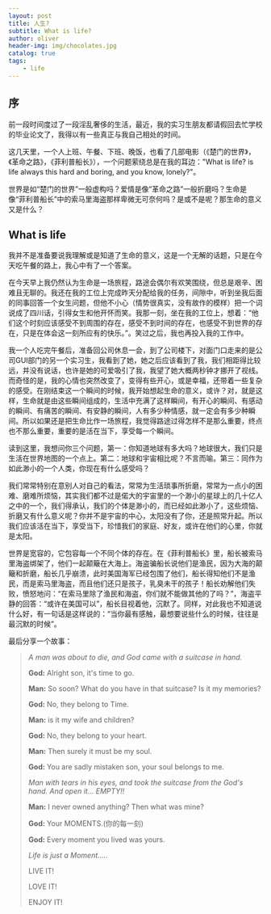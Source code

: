```yaml
---
layout: post
title: 人生?
subtitle: What is life?
author: oliver
header-img: img/chocolates.jpg
catalog: true
tags:
    - life
---
```


## 序
前一段时间度过了一段淫乱奢侈的生活，最近，我的实习生朋友都请假回去忙学校的毕业论文了，我得以有一些真正与我自己相处的时间。

这几天里，一个人上班、午餐、下班、晚饭，也看了几部电影（《楚门的世界》，《革命之路》，《菲利普船长》），一个问题萦绕总是在我的耳边："What is life? is life always this hard and boring, and you know, lonely?"。

世界是如“楚门的世界”一般虚构吗？爱情是像“革命之路”一般折磨吗？生命是像“菲利普船长”中的索马里海盗那样卑微无可奈何吗？是或不是呢？那生命的意义又是什么？

## What is life
我并不是准备要说我理解或是知道了生命的意义，这是一个无解的话题，只是在今天吃午餐的路上，我心中有了一个答案。

在今天早上我仍然认为生命是一场旅程，路途会偶尔有欢笑围绕，但总是艰辛、困难且无聊的。我还在我的工位上完成昨天分配给我的任务，间隙中，听到坐我后面的同事回答一个女生问题，但他不小心（情势很真实，没有故作的模样）把一个词说成了四川话，引得女生和他开怀而笑。我那一刻，坐在我的工位上，想着：“他们这个时刻应该感受不到周围的存在，感受不到时间的存在，也感受不到世界的存在，只是在体会这一刻所应有的快乐。”。笑过之后，我也再投入我的工作中。

我一个人吃完午餐后，准备回公司休息一会，到了公司楼下，对面门口走来的是公司GUI部门的另一个实习生，我看到了她，她之后应该看到了我，我们相距得比较远，并没有说话，也许是她的可爱吸引了我，我望了她大概两秒钟才挪开了视线。而奇怪的是，我的心情也突然改变了，变得有些开心，或是幸福，还带着一些复杂的感受。在刚结束这一个瞬间的时候，我开始想起生命的意义，或许？对，就是这样，生命就是由这些瞬间组成的，生活中充满了这样瞬间，有开心的瞬间、有感动的瞬间、有痛苦的瞬间、有安静的瞬间，人有多少种情感，就一定会有多少种瞬间。所以如果还是把生命比作一场旅程，我觉得路途过得怎样不是那么重要，终点也不那么重要，重要的是活在当下，享受每一个瞬间。

读到这里，我想问你三个问题，第一：你知道地球有多大吗？地球很大，我们只是生活在世界地图的一个点上。第二：地球和宇宙相比呢？不言而喻。第三：同作为如此渺小的一个人类，你现在有什么感受吗？

我们常常特别在意别人对自己的看法，常常为生活琐事所折磨，常常为一点小的困难、磨难所烦恼，其实我们都不过是偌大的宇宙里的一个渺小的星球上的几十亿人之中的一个，我们得承认，我们的个体是渺小的，而已经如此渺小了，这些烦恼、折磨又有什么意义呢？你并不是宇宙的中心，太阳没有了你，还是照常升起。所以我们应该活在当下，享受当下，珍惜我们的家庭、好友，或许在他们的心里，你就是太阳。

世界是宽容的，它包容每一个不同个体的存在。在《菲利普船长》里，船长被索马里海盗绑架了，他们一起颠簸在大海上。海盗骗船长说他们是渔民，因为大海的颠簸和折磨，船长几乎崩溃，此时美国海军已经包围了他们，船长得知他们不是渔民，而是索马里海盗，而且他们还只是孩子，乳臭未干的孩子！船长劝解他们失败，愤怒地问：“在索马里除了渔民和海盗，你们就不能做其他的了吗？”，海盗平静的回答：“或许在美国可以”，船长目视着他，沉默了。同样，对此我也不知道说什么好，有一句话是这样说的：“当你最有感触，最想要说些什么的时候，往往是最沉默的时候”。

最后分享一个故事：

 
> *A man was about to die, and God came with a suitcase in hand.*
> 
> **God:** Alright son, it's time to go.
> 
> **Man:** So soon? What do you have in that suitcase? Is it my memories?
>     
> **God:** No, they belong to Time.
> 
> **Man:** is it my wife and children?
> 
> **God:** No, they belong to your heart.
> 
> **Man:** Then surely it must be my soul.
> 
> **God:** You are sadly mistaken son, your soul belongs to me.
> 
> *Man with tears in his eyes, and took the suitcase from the God's hand. And open it... EMPTY!!*
> 
> **Man:** I never owned anything? Then what was mine?
> 
> **God:** Your MOMENTS.(你的每一刻)
> 
> **God:** Every moment you lived was yours.
> 
> *Life is just a Moment.....*
> 
> LIVE IT!
> 
> LOVE IT!
> 
> ENJOY IT!
>     
